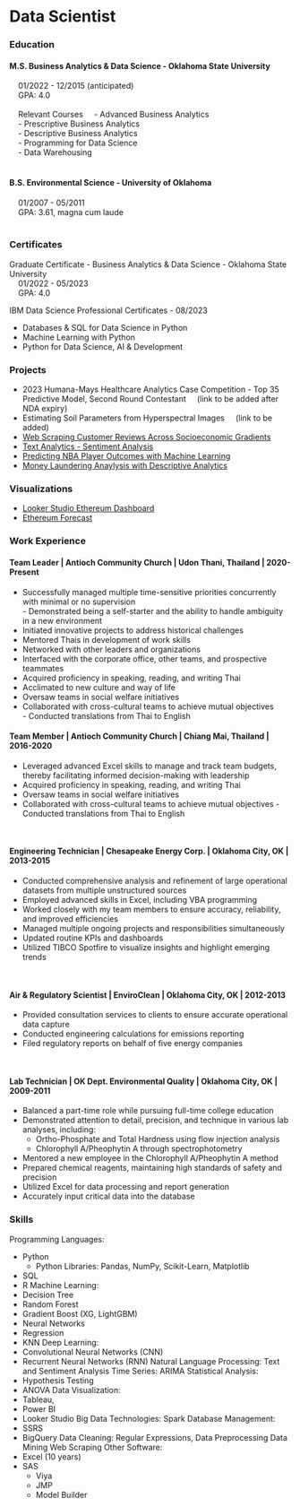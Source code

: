 # Data Scientist

### Education
#### M.S. Business Analytics & Data Science - Oklahoma State University  
&nbsp;&nbsp;&nbsp;&nbsp;01/2022 - 12/2015 (anticipated)<br>
&nbsp;&nbsp;&nbsp;&nbsp;GPA: 4.0<br>
<br>
&nbsp;&nbsp;&nbsp;&nbsp;Relevant Courses
&nbsp;&nbsp;&nbsp;&nbsp;- Advanced Business Analytics<br>
&nbsp;&nbsp;&nbsp;&nbsp;- Prescriptive Business Analytics <br>
&nbsp;&nbsp;&nbsp;&nbsp;- Descriptive Business Analytics <br>
&nbsp;&nbsp;&nbsp;&nbsp;- Programming for Data Science <br>
&nbsp;&nbsp;&nbsp;&nbsp;- Data Warehousing<br>
<br>

#### B.S. Environmental Science - University of Oklahoma
&nbsp;&nbsp;&nbsp;&nbsp;01/2007 - 05/2011<br>
&nbsp;&nbsp;&nbsp;&nbsp;GPA: 3.61, magna cum laude<br>
<br>

### Certificates
Graduate Certificate - Business Analytics & Data Science - Oklahoma State University<br>
&nbsp;&nbsp;&nbsp;&nbsp;01/2022 - 05/2023<br>
&nbsp;&nbsp;&nbsp;&nbsp;GPA: 4.0

IBM Data Science Professional Certificates - 08/2023<br>
- Databases & SQL for Data Science in Python 
- Machine Learning with Python
- Python for Data Science, AI & Development

### Projects
- 2023 Humana-Mays Healthcare Analytics Case Competition - Top 35 Predictive Model, Second Round Contestant 
&nbsp;&nbsp;&nbsp;&nbsp;(link to be added after NDA expiry)
- Estimating Soil Parameters from Hyperspectral Images
&nbsp;&nbsp;&nbsp;&nbsp;(link to be added)
- [Web Scraping Customer Reviews Across Socioeconomic Gradients](http://Customer%20Reviews%20Across%20Socioeconomic%20Gradients)
- [Text Analytics - Sentiment Analysis](https://youtu.be/XUOJAnWFNXE?si=W_bSSvfw-6oVeDIx)
- [Predicting NBA Player Outcomes with Machine Learning](https://youtu.be/J8Evj1pHUYk?si=0HYmugG7T1O2Jjo_)
- [Money Laundering Anaylysis with Descriptive Analytics](https://youtu.be/Tj0h7V5KSWk?si=S7JdzrT7RXcYY3mI)

### Visualizations
- [Looker Studio Ethereum Dashboard](/Assets/Looker_Studio_Reporting_-_9_18_23,_10_39 PM.pdf)
- [Ethereum Forecast](Assets/Ethereum_forecast.png)

### Work Experience
#### Team Leader | Antioch Community Church | Udon Thani, Thailand | 2020-Present <br>
- Successfully managed multiple time-sensitive priorities concurrently with minimal or no supervision<br> - Demonstrated being a self-starter and the ability to handle ambiguity in a new environment<br>
- Initiated innovative projects to address historical challenges<br>
- Mentored Thais in development of work skills<br>
- Networked with other leaders and organizations<br>
- Interfaced with the corporate office, other teams, and prospective teammates<br>
- Acquired proficiency in speaking, reading, and writing Thai<br>
- Acclimated to new culture and way of life<br>
- Oversaw teams in social welfare initiatives<br>
- Collaborated with cross-cultural teams to achieve mutual objectives<br> - Conducted translations from Thai to English<br>
#### Team Member | Antioch Community Church | Chiang Mai, Thailand | 2016-2020<br>
- Leveraged advanced Excel skills to manage and track team budgets, thereby facilitating informed decision-making with leadership
- Acquired proficiency in speaking, reading, and writing Thai<br>
- Oversaw teams in social welfare initiatives<br>
- Collaborated with cross-cultural teams to achieve mutual objectives - Conducted translations from Thai to English<br>
 <br>

#### Engineering Technician | Chesapeake Energy Corp. | Oklahoma City, OK | 2013-2015<br>
- Conducted comprehensive analysis and refinement of large operational datasets from multiple unstructured sources<br>
- Employed advanced skills in Excel, including VBA programming<br>
- Worked closely with my team members to ensure accuracy, reliability, and improved efficiencies<br>
- Managed multiple ongoing projects and responsibilities simultaneously<br>
- Updated routine KPIs and dashboards<br>
- Utilized TIBCO Spotfire to visualize insights and highlight emerging trends<br>
<br>

#### Air & Regulatory Scientist | EnviroClean | Oklahoma City, OK | 2012-2013<br>
- Provided consultation services to clients to ensure accurate operational data capture
- Conducted engineering calculations for emissions reporting<br>
- Filed regulatory reports on behalf of five energy companies<br>
<br>

#### Lab Technician | OK Dept. Environmental Quality | Oklahoma City, OK | 2009-2011<br>
- Balanced a part-time role while pursuing full-time college education<br>
- Demonstrated attention to detail, precision, and technique in various lab analyses, including:<br>
    - Ortho-Phosphate and Total Hardness using flow injection analysis<br>
    - Chlorophyll A/Pheophytin A through spectrophotometry<br>
- Mentored a new employee in the Chlorophyll A/Pheophytin A method<br>
- Prepared chemical reagents, maintaining high standards of safety and precision<br>
- Utilized Excel for data processing and report generation<br>
- Accurately input critical data into the database<br>

### Skills
Programming Languages: 
- Python
    - Python Libraries: Pandas, NumPy, Scikit-Learn, Matplotlib
- SQL
- R
Machine Learning: 
- Decision Tree
- Random Forest
- Gradient Boost (XG, LightGBM)
- Neural Networks
- Regression
- KNN
Deep Learning: 
- Convolutional Neural Networks (CNN)
- Recurrent Neural Networks (RNN)
Natural Language Processing: Text and Sentiment Analysis
Time Series: ARIMA
Statistical Analysis: 
- Hypothesis Testing
- ANOVA
Data Visualization: 
- Tableau,
- Power BI
- Looker Studio
Big Data Technologies: Spark
Database Management: 
- SSRS
- BigQuery
Data Cleaning: Regular Expressions, Data Preprocessing
Data Mining
Web Scraping
Other Software: 
- Excel (10 years)
- SAS
    - Viya
    - JMP
    - Model Builder